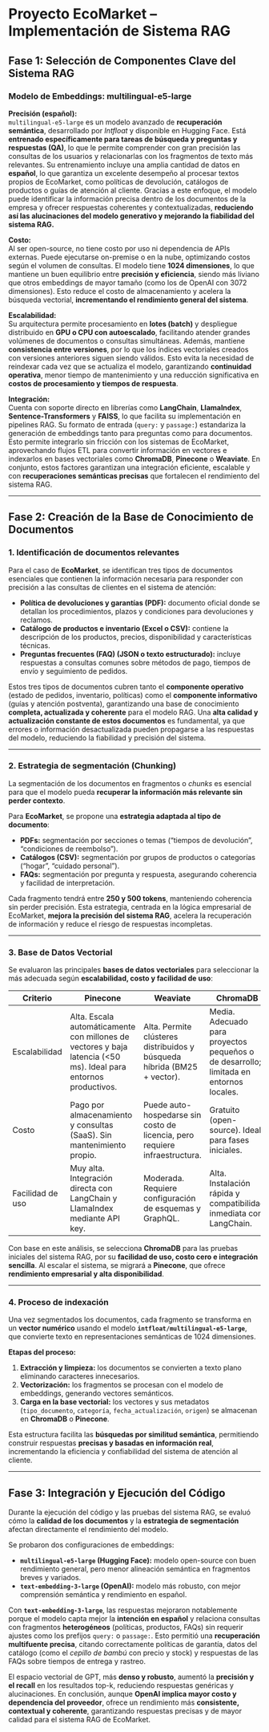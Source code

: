 # Proyecto EcoMarket – Implementación de Sistema RAG

## Fase 1: Selección de Componentes Clave del Sistema RAG

### Modelo de Embeddings: multilingual-e5-large

**Precisión (español):**  
`multilingual-e5-large` es un modelo avanzado de **recuperación semántica**, desarrollado por *Intfloat* y disponible en Hugging Face. Está **entrenado específicamente para tareas de búsqueda y preguntas y respuestas (QA)**, lo que le permite comprender con gran precisión las consultas de los usuarios y relacionarlas con los fragmentos de texto más relevantes. Su entrenamiento incluye una amplia cantidad de datos en **español**, lo que garantiza un excelente desempeño al procesar textos propios de EcoMarket, como políticas de devolución, catálogos de productos o guías de atención al cliente. Gracias a este enfoque, el modelo puede identificar la información precisa dentro de los documentos de la empresa y ofrecer respuestas coherentes y contextualizadas, **reduciendo así las alucinaciones del modelo generativo y mejorando la fiabilidad del sistema RAG.**

**Costo:**  
Al ser open-source, no tiene costo por uso ni dependencia de APIs externas. Puede ejecutarse on-premise o en la nube, optimizando costos según el volumen de consultas. El modelo tiene **1024 dimensiones**, lo que mantiene un buen equilibrio entre **precisión y eficiencia**, siendo más liviano que otros embeddings de mayor tamaño (como los de OpenAI con 3072 dimensiones). Esto reduce el costo de almacenamiento y acelera la búsqueda vectorial, **incrementando el rendimiento general del sistema**.

**Escalabilidad:**  
Su arquitectura permite procesamiento en **lotes (batch)** y despliegue distribuido en **GPU o CPU con autoescalado**, facilitando atender grandes volúmenes de documentos o consultas simultáneas. Además, mantiene **consistencia entre versiones**, por lo que los índices vectoriales creados con versiones anteriores siguen siendo válidos. Esto evita la necesidad de reindexar cada vez que se actualiza el modelo, garantizando **continuidad operativa**, menor tiempo de mantenimiento y una reducción significativa en **costos de procesamiento y tiempos de respuesta**.

**Integración:**  
Cuenta con soporte directo en librerías como **LangChain**, **LlamaIndex**, **Sentence-Transformers** y **FAISS**, lo que facilita su implementación en pipelines RAG. Su formato de entrada (`query:` y `passage:`) estandariza la generación de embeddings tanto para preguntas como para documentos. Esto permite integrarlo sin fricción con los sistemas de EcoMarket, aprovechando flujos ETL para convertir información en vectores e indexarlos en bases vectoriales como **ChromaDB**, **Pinecone** o **Weaviate**. En conjunto, estos factores garantizan una integración eficiente, escalable y con **recuperaciones semánticas precisas** que fortalecen el rendimiento del sistema RAG.

---

## Fase 2: Creación de la Base de Conocimiento de Documentos

### 1. Identificación de documentos relevantes
Para el caso de **EcoMarket**, se identifican tres tipos de documentos esenciales que contienen la información necesaria para responder con precisión a las consultas de clientes en el sistema de atención:  

- **Política de devoluciones y garantías (PDF):** documento oficial donde se detallan los procedimientos, plazos y condiciones para devoluciones y reclamos.  
- **Catálogo de productos e inventario (Excel o CSV):** contiene la descripción de los productos, precios, disponibilidad y características técnicas.  
- **Preguntas frecuentes (FAQ) (JSON o texto estructurado):** incluye respuestas a consultas comunes sobre métodos de pago, tiempos de envío y seguimiento de pedidos.  

Estos tres tipos de documentos cubren tanto el **componente operativo** (estado de pedidos, inventario, políticas) como el **componente informativo** (guías y atención postventa), garantizando una base de conocimiento **completa, actualizada y coherente** para el modelo RAG. Una **alta calidad y actualización constante de estos documentos** es fundamental, ya que errores o información desactualizada pueden propagarse a las respuestas del modelo, reduciendo la fiabilidad y precisión del sistema.  

---

### 2. Estrategia de segmentación (Chunking)
La segmentación de los documentos en fragmentos o *chunks* es esencial para que el modelo pueda **recuperar la información más relevante sin perder contexto**.  

Para **EcoMarket**, se propone una **estrategia adaptada al tipo de documento**:  

- **PDFs:** segmentación por secciones o temas (“tiempos de devolución”, “condiciones de reembolso”).  
- **Catálogos (CSV):** segmentación por grupos de productos o categorías (“hogar”, “cuidado personal”).  
- **FAQs:** segmentación por pregunta y respuesta, asegurando coherencia y facilidad de interpretación.  

Cada fragmento tendrá entre **250 y 500 tokens**, manteniendo coherencia sin perder precisión. Esta estrategia, centrada en la lógica empresarial de EcoMarket, **mejora la precisión del sistema RAG**, acelera la recuperación de información y reduce el riesgo de respuestas incompletas.

---

### 3. Base de Datos Vectorial

Se evaluaron las principales **bases de datos vectoriales** para seleccionar la más adecuada según **escalabilidad, costo y facilidad de uso**:

| Criterio | Pinecone | Weaviate | ChromaDB |
|-----------|-----------|-----------|-----------|
| Escalabilidad | Alta. Escala automáticamente con millones de vectores y baja latencia (<50 ms). Ideal para entornos productivos. | Alta. Permite clústeres distribuidos y búsqueda híbrida (BM25 + vector). | Media. Adecuado para proyectos pequeños o de desarrollo; limitada en entornos locales. |
| Costo | Pago por almacenamiento y consultas (SaaS). Sin mantenimiento propio. | Puede auto-hospedarse sin costo de licencia, pero requiere infraestructura. | Gratuito (open-source). Ideal para fases iniciales. |
| Facilidad de uso | Muy alta. Integración directa con LangChain y LlamaIndex mediante API key. | Moderada. Requiere configuración de esquemas y GraphQL. | Alta. Instalación rápida y compatibilidad inmediata con LangChain. |

Con base en este análisis, se selecciona **ChromaDB** para las pruebas iniciales del sistema RAG, por su **facilidad de uso, costo cero e integración sencilla**. Al escalar el sistema, se migrará a **Pinecone**, que ofrece **rendimiento empresarial y alta disponibilidad**.

---

### 4. Proceso de indexación
Una vez segmentados los documentos, cada fragmento se transforma en un **vector numérico** usando el modelo **`intfloat/multilingual-e5-large`**, que convierte texto en representaciones semánticas de 1024 dimensiones.  

**Etapas del proceso:**  
1. **Extracción y limpieza:** los documentos se convierten a texto plano eliminando caracteres innecesarios.  
2. **Vectorización:** los fragmentos se procesan con el modelo de embeddings, generando vectores semánticos.  
3. **Carga en la base vectorial:** los vectores y sus metadatos (`tipo_documento`, `categoría`, `fecha_actualización`, `origen`) se almacenan en **ChromaDB** o **Pinecone**.  

Esta estructura facilita las **búsquedas por similitud semántica**, permitiendo construir respuestas **precisas y basadas en información real**, incrementando la eficiencia y confiabilidad del sistema de atención al cliente.

---

## Fase 3: Integración y Ejecución del Código

Durante la ejecución del código y las pruebas del sistema RAG, se evaluó cómo la **calidad de los documentos** y la **estrategia de segmentación** afectan directamente el rendimiento del modelo.  

Se probaron dos configuraciones de embeddings:  
- **`multilingual-e5-large` (Hugging Face):** modelo open-source con buen rendimiento general, pero menor alineación semántica en fragmentos breves y variados.  
- **`text-embedding-3-large` (OpenAI):** modelo más robusto, con mejor comprensión semántica y rendimiento en español.  

Con **`text-embedding-3-large`**, las respuestas mejoraron notablemente porque el modelo capta mejor la **intención en español** y relaciona consultas con fragmentos **heterogéneos** (políticas, productos, FAQs) sin requerir ajustes como los prefijos `query:` o `passage:`. Esto permitió una **recuperación multifuente precisa**, citando correctamente políticas de garantía, datos del catálogo (como el *cepillo de bambú* con precio y stock) y respuestas de las FAQs sobre tiempos de entrega y rastreo.  

El espacio vectorial de GPT, más **denso y robusto**, aumentó la **precisión y el recall** en los resultados top-k, reduciendo respuestas genéricas y alucinaciones. En conclusión, aunque **OpenAI implica mayor costo y dependencia del proveedor**, ofrece un rendimiento más **consistente, contextual y coherente**, garantizando respuestas precisas y de mayor calidad para el sistema RAG de EcoMarket.
